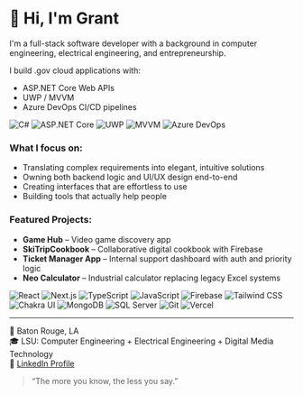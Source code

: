 # 👋 Hi, I'm Grant

I'm a full-stack software developer with a background in computer engineering, electrical engineering, and entrepreneurship.

I build .gov cloud applications with:
- ASP.NET Core Web APIs
- UWP / MVVM
- Azure DevOps CI/CD pipelines

![C#](https://img.shields.io/badge/C%23-%23239120.svg?style=flat&logo=c-sharp&logoColor=white)
![ASP.NET Core](https://img.shields.io/badge/ASP.NET_Core-5C2D91?style=flat&logo=.net&logoColor=white)
![UWP](https://img.shields.io/badge/UWP-0089D6?style=flat&logo=windows&logoColor=white)
![MVVM](https://img.shields.io/badge/MVVM-007ACC?style=flat&logo=visualstudio&logoColor=white)
![Azure DevOps](https://img.shields.io/badge/Azure_DevOps-0078D7?style=flat&logo=azuredevops&logoColor=white)

### What I focus on:
- Translating complex requirements into elegant, intuitive solutions
- Owning both backend logic and UI/UX design end-to-end
- Creating interfaces that are effortless to use
- Building tools that actually help people


### Featured Projects:
- **Game Hub** – Video game discovery app    
- **SkiTripCookbook** – Collaborative digital cookbook with Firebase  
- **Ticket Manager App** – Internal support dashboard with auth and priority logic  
- **Neo Calculator** – Industrial calculator replacing legacy Excel systems  

![React](https://img.shields.io/badge/React-61DAFB?style=flat&logo=react&logoColor=black)
![Next.js](https://img.shields.io/badge/Next.js-E5E5E5?style=flat&logo=next.js&logoColor=000000)
![TypeScript](https://img.shields.io/badge/TypeScript-3178C6?style=flat&logo=typescript&logoColor=white)
![JavaScript](https://img.shields.io/badge/JavaScript-F7DF1E?style=flat&logo=javascript&logoColor=black)
![Firebase](https://img.shields.io/badge/Firebase-FFCA28?style=flat&logo=firebase&logoColor=black)
![Tailwind CSS](https://img.shields.io/badge/Tailwind_CSS-38B2AC?style=flat&logo=tailwind-css&logoColor=white)
![Chakra UI](https://img.shields.io/badge/Chakra_UI-319795?style=flat&logo=chakraui&logoColor=white)
![MongoDB](https://img.shields.io/badge/MongoDB-47A248?style=flat&logo=mongodb&logoColor=white)
![SQL Server](https://img.shields.io/badge/SQL_Server-CC2927?style=flat&logo=microsoft-sql-server&logoColor=white)
![Git](https://img.shields.io/badge/Git-F05032?style=flat&logo=git&logoColor=white)
![Vercel](https://img.shields.io/badge/Vercel-000000?style=flat&logo=vercel&logoColor=white)

---

📍 Baton Rouge, LA  
🎓 LSU: Computer Engineering + Electrical Engineering + Digital Media Technology  
💼 [LinkedIn Profile](https://www.linkedin.com/in/grantthomasdev/)   
  
> “The more you know, the less you say.”
